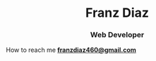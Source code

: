 <h1 align="center">Franz Diaz</h1>
<h3 align="center">Web Developer</h3>  


How to reach me **franzdiaz460@gmail.com**  



